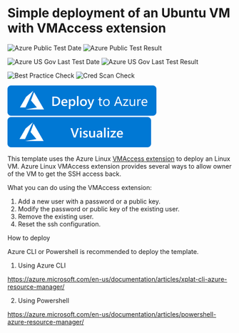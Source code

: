 # Simple deployment of an Ubuntu VM with VMAccess extension

![Azure Public Test Date](https://azurequickstartsservice.blob.core.windows.net/badges/201-vmaccess-on-ubuntu/PublicLastTestDate.svg)
![Azure Public Test Result](https://azurequickstartsservice.blob.core.windows.net/badges/201-vmaccess-on-ubuntu/PublicDeployment.svg)

![Azure US Gov Last Test Date](https://azurequickstartsservice.blob.core.windows.net/badges/201-vmaccess-on-ubuntu/FairfaxLastTestDate.svg)
![Azure US Gov Last Test Result](https://azurequickstartsservice.blob.core.windows.net/badges/201-vmaccess-on-ubuntu/FairfaxDeployment.svg)

![Best Practice Check](https://azurequickstartsservice.blob.core.windows.net/badges/201-vmaccess-on-ubuntu/BestPracticeResult.svg)
![Cred Scan Check](https://azurequickstartsservice.blob.core.windows.net/badges/201-vmaccess-on-ubuntu/CredScanResult.svg)

[![Deploy To Azure](https://raw.githubusercontent.com/Azure/azure-quickstart-templates/master/1-CONTRIBUTION-GUIDE/images/deploytoazure.svg?sanitize=true)]("https://portal.azure.com/#create/Microsoft.Template/uri/https%3A%2F%2Fraw.githubusercontent.com%2FAzure%2Fazure-quickstart-templates%2Fmaster%2F201-vmaccess-on-ubuntu%2Fazuredeploy.json")  [![Visualize](https://raw.githubusercontent.com/Azure/azure-quickstart-templates/master/1-CONTRIBUTION-GUIDE/images/visualizebutton.svg?sanitize=true)]("http://armviz.io/#/?load=https%3A%2F%2Fraw.githubusercontent.com%2FAzure%2Fazure-quickstart-templates%2Fmaster%2F201-vmaccess-on-ubuntu%2Fazuredeploy.json")
    


    


This template uses the Azure Linux [VMAccess extension](https://github.com/Azure/azure-linux-extensions/tree/master/VMAccess) to deploy an Linux VM. Azure Linux VMAccess extension provides several ways to allow owner of the VM to get the SSH access back.

What you can do using the VMAccess extension:

1. Add a new user with a password or a public key.
2. Modify the password or public key of the existing user.
3. Remove the existing user.
4. Reset the ssh configuration.

How to deploy

Azure CLI or Powershell is recommended to deploy the template.

1. Using Azure CLI

  https://azure.microsoft.com/en-us/documentation/articles/xplat-cli-azure-resource-manager/

2. Using Powershell

  https://azure.microsoft.com/en-us/documentation/articles/powershell-azure-resource-manager/

